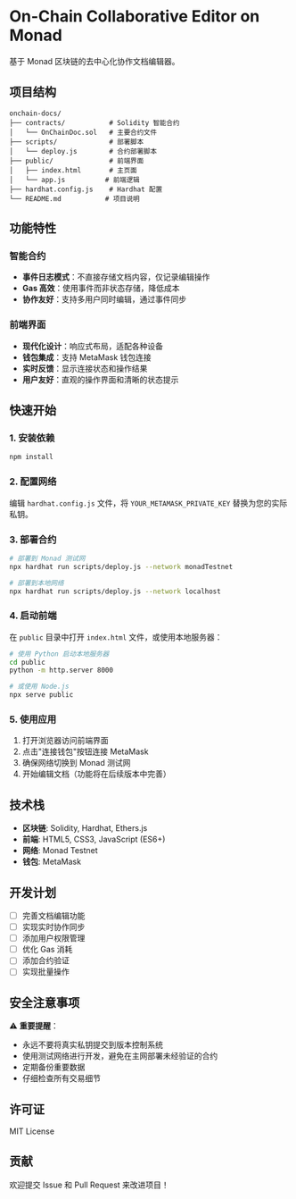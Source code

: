 # On-Chain Collaborative Editor on Monad

基于 Monad 区块链的去中心化协作文档编辑器。

## 项目结构

```
onchain-docs/
├── contracts/           # Solidity 智能合约
│   └── OnChainDoc.sol   # 主要合约文件
├── scripts/             # 部署脚本
│   └── deploy.js        # 合约部署脚本
├── public/              # 前端界面
│   ├── index.html       # 主页面
│   └── app.js          # 前端逻辑
├── hardhat.config.js    # Hardhat 配置
└── README.md           # 项目说明
```

## 功能特性

### 智能合约
- **事件日志模式**：不直接存储文档内容，仅记录编辑操作
- **Gas 高效**：使用事件而非状态存储，降低成本
- **协作友好**：支持多用户同时编辑，通过事件同步

### 前端界面
- **现代化设计**：响应式布局，适配各种设备
- **钱包集成**：支持 MetaMask 钱包连接
- **实时反馈**：显示连接状态和操作结果
- **用户友好**：直观的操作界面和清晰的状态提示

## 快速开始

### 1. 安装依赖
```bash
npm install
```

### 2. 配置网络
编辑 `hardhat.config.js` 文件，将 `YOUR_METAMASK_PRIVATE_KEY` 替换为您的实际私钥。

### 3. 部署合约
```bash
# 部署到 Monad 测试网
npx hardhat run scripts/deploy.js --network monadTestnet

# 部署到本地网络
npx hardhat run scripts/deploy.js --network localhost
```

### 4. 启动前端
在 `public` 目录中打开 `index.html` 文件，或使用本地服务器：
```bash
# 使用 Python 启动本地服务器
cd public
python -m http.server 8000

# 或使用 Node.js
npx serve public
```

### 5. 使用应用
1. 打开浏览器访问前端界面
2. 点击"连接钱包"按钮连接 MetaMask
3. 确保网络切换到 Monad 测试网
4. 开始编辑文档（功能将在后续版本中完善）

## 技术栈

- **区块链**: Solidity, Hardhat, Ethers.js
- **前端**: HTML5, CSS3, JavaScript (ES6+)
- **网络**: Monad Testnet
- **钱包**: MetaMask

## 开发计划

- [ ] 完善文档编辑功能
- [ ] 实现实时协作同步
- [ ] 添加用户权限管理
- [ ] 优化 Gas 消耗
- [ ] 添加合约验证
- [ ] 实现批量操作

## 安全注意事项

⚠️ **重要提醒**：
- 永远不要将真实私钥提交到版本控制系统
- 使用测试网络进行开发，避免在主网部署未经验证的合约
- 定期备份重要数据
- 仔细检查所有交易细节

## 许可证

MIT License

## 贡献

欢迎提交 Issue 和 Pull Request 来改进项目！
